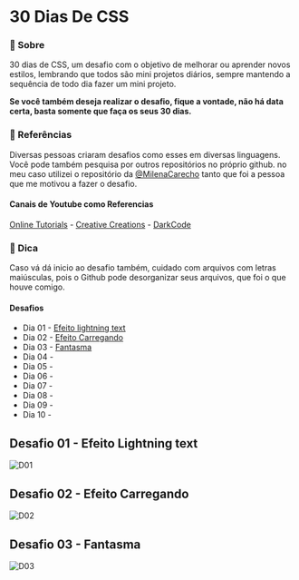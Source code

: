 # 30 Dias De CSS

### 📜 Sobre
30 dias de CSS, um desafio com o objetivo de melhorar ou aprender novos estilos, lembrando que todos são mini projetos diários, sempre mantendo a sequência de todo dia fazer um mini projeto. </br>

****Se você também deseja realizar o desafio, fique a vontade, não há data certa, basta somente que faça os seus 30 dias.****

### 📰 Referências

Diversas pessoas criaram desafios como esses em diversas linguagens. Você pode também pesquisa por outros repositórios no próprio github.
no meu caso utilizei o repositório da [@MilenaCarecho](https://github.com/MilenaCarecho/30diasDeCSS) tanto que foi a pessoa que me motivou a fazer o desafio. </br>

#### Canais de Youtube como Referencias 
[Online Tutorials](https://www.youtube.com/channel/UCbwXnUipZsLfUckBPsC7Jog) - 
[Creative Creations](https://www.youtube.com/channel/UCOKmVksbzoKJKmtu7rlEM1A) - 
[DarkCode](https://www.youtube.com/channel/UCD3KVjbb7aq2OiOffuungzw)

### 📰 Dica

Caso vá dá inicio ao desafio também, cuidado com arquivos com letras maiúsculas, pois o Github pode desorganizar seus arquivos, que foi o que houve comigo.

#### Desafios

* Dia 01 - [Efeito lightning text](#id01)
* Dia 02 - [Efeito Carregando](#id02)
* Dia 03 - [Fantasma](#id03) 
* Dia 04 - 
* Dia 05 -
* Dia 06 -
* Dia 07 -
* Dia 08 -
* Dia 09 -
* Dia 10 -      
 
## Desafio 01 - Efeito Lightning text <a name="id01"></a>
![D01](https://user-images.githubusercontent.com/79935555/139748417-85b8c321-fed6-4d95-a190-e8dedae8d738.png)

## Desafio 02 - Efeito Carregando <a name="id02"></a>
![D02](https://user-images.githubusercontent.com/79935555/139748593-d138ff21-32e8-4f8f-a876-b9a1b200443f.png)

## Desafio 03 - Fantasma  <a name="id03"></a>
![D03](https://user-images.githubusercontent.com/79935555/139749674-6ae53501-0527-4915-92f0-b270277852e0.png)





